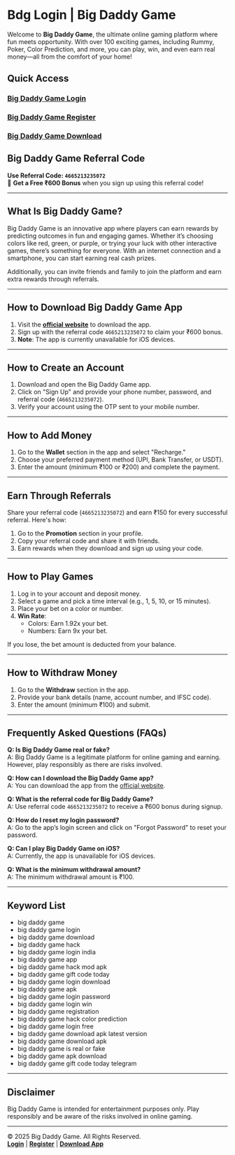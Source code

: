 # Bdg Login | Big Daddy Game

Welcome to **Big Daddy Game**, the ultimate online gaming platform where fun meets opportunity. With over 100 exciting games, including Rummy, Poker, Color Prediction, and more, you can play, win, and even earn real money—all from the comfort of your home!

## Quick Access

### [Big Daddy Game Login](https://gamelogin.in/big-daddy-game)
### [Big Daddy Game Register](https://gamelogin.in/big-daddy-game)
### [Big Daddy Game Download](https://gamelogin.in/big-daddy-game)

## Big Daddy Game Referral Code
**Use Referral Code: `4665213235072`**  
🎁 **Get a Free ₹600 Bonus** when you sign up using this referral code!

---

## What Is Big Daddy Game?
Big Daddy Game is an innovative app where players can earn rewards by predicting outcomes in fun and engaging games. Whether it’s choosing colors like red, green, or purple, or trying your luck with other interactive games, there’s something for everyone. With an internet connection and a smartphone, you can start earning real cash prizes.

Additionally, you can invite friends and family to join the platform and earn extra rewards through referrals.

---

## How to Download Big Daddy Game App
1. Visit the **[official website](https://gamelogin.in/big-daddy-game)** to download the app.
2. Sign up with the referral code `4665213235072` to claim your ₹600 bonus.
3. **Note**: The app is currently unavailable for iOS devices.

---

## How to Create an Account
1. Download and open the Big Daddy Game app.
2. Click on "Sign Up" and provide your phone number, password, and referral code (`4665213235072`).
3. Verify your account using the OTP sent to your mobile number.

---

## How to Add Money
1. Go to the **Wallet** section in the app and select "Recharge."
2. Choose your preferred payment method (UPI, Bank Transfer, or USDT).
3. Enter the amount (minimum ₹100 or ₹200) and complete the payment.

---

## Earn Through Referrals
Share your referral code (`4665213235072`) and earn ₹150 for every successful referral. Here's how:
1. Go to the **Promotion** section in your profile.
2. Copy your referral code and share it with friends.
3. Earn rewards when they download and sign up using your code.

---

## How to Play Games
1. Log in to your account and deposit money.
2. Select a game and pick a time interval (e.g., 1, 5, 10, or 15 minutes).
3. Place your bet on a color or number.
4. **Win Rate**:  
   - Colors: Earn 1.92x your bet.  
   - Numbers: Earn 9x your bet.

If you lose, the bet amount is deducted from your balance.

---

## How to Withdraw Money
1. Go to the **Withdraw** section in the app.
2. Provide your bank details (name, account number, and IFSC code).
3. Enter the amount (minimum ₹100) and submit.

---

## Frequently Asked Questions (FAQs)

**Q: Is Big Daddy Game real or fake?**  
A: Big Daddy Game is a legitimate platform for online gaming and earning. However, play responsibly as there are risks involved.

**Q: How can I download the Big Daddy Game app?**  
A: You can download the app from the [official website](https://gamelogin.in/big-daddy-game). 

**Q: What is the referral code for Big Daddy Game?**  
A: Use referral code `4665213235072` to receive a ₹600 bonus during signup.

**Q: How do I reset my login password?**  
A: Go to the app’s login screen and click on "Forgot Password" to reset your password.

**Q: Can I play Big Daddy Game on iOS?**  
A: Currently, the app is unavailable for iOS devices.

**Q: What is the minimum withdrawal amount?**  
A: The minimum withdrawal amount is ₹100.

---

## Keyword List
- big daddy game
- big daddy game login
- big daddy game download
- big daddy game hack
- big daddy game login india
- big daddy game app
- big daddy game hack mod apk
- big daddy game gift code today
- big daddy game login download
- big daddy game apk
- big daddy game login password
- big daddy game login win
- big daddy game registration
- big daddy game hack color prediction
- big daddy game login free
- big daddy game download apk latest version
- big daddy game download apk
- big daddy game is real or fake
- big daddy game apk download
- big daddy game gift code today telegram

---

## Disclaimer
Big Daddy Game is intended for entertainment purposes only. Play responsibly and be aware of the risks involved in online gaming.

---

© 2025 Big Daddy Game. All Rights Reserved.  
**[Login](https://gamelogin.in/big-daddy-game)** | **[Register](https://gamelogin.in/big-daddy-game)** | **[Download App](https://gamelogin.in/big-daddy-game)**
